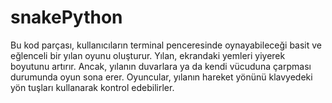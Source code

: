 # snakePython
Bu kod parçası, kullanıcıların terminal penceresinde oynayabileceği basit ve eğlenceli bir yılan oyunu oluşturur. Yılan, ekrandaki yemleri yiyerek boyutunu artırır. Ancak, yılanın duvarlara ya da kendi vücuduna çarpması durumunda oyun sona erer. Oyuncular, yılanın hareket yönünü klavyedeki yön tuşları kullanarak kontrol edebilirler.
